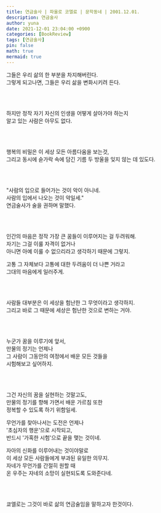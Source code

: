 ```yaml
---
title: 연금술사 | 파울로 코엘료 | 문학동네 | 2001.12.01.
description: 연금술사
author: yuna
date: 2021-12-01 23:04:00 +0900
categories: [BookReview]
tags: [연금술사]
pin: false
math: true
mermaid: true
---
```



그들은 우리 삶의 한 부분을 차지해버린다.  
그렇게 되고나면, 그들은 우리 삶을 변화시키려 든다.

<br/>
<br/>

하지만 정작 자기 자신의 인생을 어떻게 살아가야 하는지  
알고 있는 사람은 아무도 없다.

<br/>
<br/>

행복의 비밀은 이 세상 모든 아름다움을 보는것,  
그리고 동시에 숟가락 속에 담긴 기름 두 방울을 잊지 않는 데 있도다.

<br/>
<br/>

"사람의 입으로 들어가는 것이 악이 아니네.  
사람의 입에서 나오는 것이 악일세."  
연금술사가 술을 권하며 말했다.

<br/>
<br/>

인간의 마음은 정작 가장 큰 꿈들이 이루어지는 걸 두려워해.  
자기는 그걸 이룰 자격이 없거나  
아니면 아예 이룰 수 없으리라고 생각하기 때문에 그렇지.
 
고통 그 자체보다 고통에 대한 두려움이 더 나쁜 거라고  
그대의 마음에게 일러주게.

<br/>
<br/>

사람들 대부분은 이 세상을 험난한 그 무엇이라고 생각하지.  
그리고 바로 그 때문에 세상은 험난한 것으로 변하는 거야.

<br/>
<br/>

누군가 꿈을 이루기에 앞서,  
만물의 정기는 언제나  
그 사람이 그동안의 여정에서 배운 모든 것들을  
시험해보고 싶어하지.

<br/>
<br/>

그건 자신의 꿈을 실현하는 것말고도,  
만물의 정기를 향해 가면서 배운 가르침 또한  
정복할 수 있도록 하기 위함일세.
 
무언가를 찾아나서는 도전은 언제나  
'초심자의 행운'으로 시작되고,  
반드시 '가혹한 시험'으로 끝을 맺는 것이네.
 
자아의 신화를 이루어내는 것이야말로  
이 세상 모든 사람들에게 부과된 유일한 의무지.  
자네가 무언가를 간절히 원할 때  
온 우주는 자네의 소망이 실현되도록 도와준다네.

<br/>
<br/>

쿄엘로는 그것이 바로 삶의 연금술임을 말하고자 한것이다.
